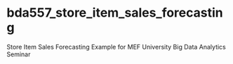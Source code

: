 # bda557_store_item_sales_forecasting
Store Item Sales Forecasting Example for MEF University Big Data Analytics Seminar
